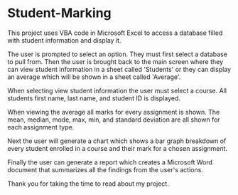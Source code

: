 # Student-Marking
This project uses VBA code in Microsoft Excel to access a database filled with student information and display it.

The user is prompted to select an option. They must first select a database to pull from. Then the user is brought back to the main screen where they can view student information in a sheet called 'Students' or they can display an average which will be shown in a sheet called 'Average'. 

When selecting view student information the user must select a course. All students first name, last name, and student ID is displayed. 

When viewing the average all marks for every assignment is shown. The mean, median, mode, max, min, and standard deviation are all shown for each assignment type. 

Next the user will generate a chart which shows a bar graph breakdown of every student enrolled in a course and their mark for a chosen assignment.

Finally the user can generate a report which creates a Microsoft Word document that summarizes all the findings from the user's actions.

Thank you for taking the time to read about my project.
